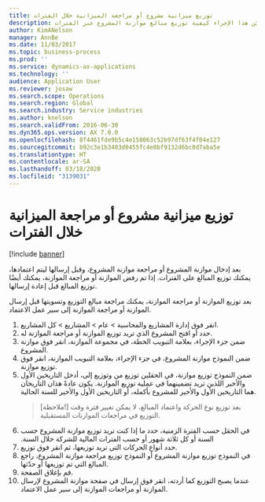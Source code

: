 ```yaml
---
title: توزيع ميزانية مشروع أو مراجعة الميزانية خلال الفترات
description: يُبيّن هذا الإجراء كيفية توزيع مبالغ موازنة المشروع عبر الفترات.
author: KimANelson
manager: AnnBe
ms.date: 11/03/2017
ms.topic: business-process
ms.prod: ''
ms.service: dynamics-ax-applications
ms.technology: ''
audience: Application User
ms.reviewer: josaw
ms.search.scope: Operations
ms.search.region: Global
ms.search.industry: Service industries
ms.author: knelson
ms.search.validFrom: 2016-06-30
ms.dyn365.ops.version: AX 7.0.0
ms.openlocfilehash: 8f4461fde9b5c4e158063c52b97df63f4f04e127
ms.sourcegitcommit: b92c3e1b3403d0455fc4e0bf9132d6bc0d7aba5e
ms.translationtype: HT
ms.contentlocale: ar-SA
ms.lasthandoff: 03/18/2020
ms.locfileid: "3139031"
---
```

# <a name="allocate-a-project-budget-or-budget-revision-across-periods"></a>توزيع ميزانية مشروع أو مراجعة الميزانية خلال الفترات

[!include [banner](../../includes/banner.md)]

 بعد إدخال موازنة المشروع أو مراجعة موازنة المشروع، وقبل إرسالها ليتم اعتمادها، يمكنك توزيع المبالغ على الفترات. إذا تم رفض الموازنة أو مراجعة الموازنة، يمكنك أيضًا توزيع المبالغ قبل إعادة إرسالها. 

بعد توزيع الموازنة أو مراجعة الموازنة، يمكنك مراجعة مبالغ التوزيع وتسويتها قبل إرسال الموازنة أو مراجعة الموازنة إلى سير عمل الاعتماد. 

1. انقر فوق إدارة المشاريع‬ والمحاسبة > عام > المشاريع > كل المشاريع. 
2. حدد أو افتح المشروع الذي تريد توزيع الموازنة أو مراجعة الموازنة له. 
3. ضمن جزء الإجراء، بعلامة التبويب الخطة، في مجموعة الموازنة، انقر فوق موازنة المشروع. 
4. ضمن النموذج موازنة المشروع، في جزء الإجراء، بعلامة التبويب الموازنة، انقر فوق توزيع موازنة. 
5. ضمن النموذج توزيع موازنة، في الحقلين توزيع من وتوزيع إلى، أدخل التاريخين الأول والأخير اللذين تريد تضمينهما في عملية توزيع الموازنة. يكون عادةً هذان التاريخان هما التاريخين الأول والأخير للمشروع بأكمله، أو التاريخين الأول والأخير للسنة الحالية.  
   > [ملاحظة!] بعد توزيع نوع الحركة واعتماد المبالغ، لا يمكن تغيير فترة وقت التوزيع في مراجعات الموازنات المستقبلية. 
6. في الحقل ‏‫حسب الفترة الزمنية، حدد ما إذا كنت تريد توزيع موازنة المشروع حسب السنة أو كل ثلاثة شهور أو حسب الفترات المالية للشركة خلال السنة.
7. حدد أنواع الحركات التي تريد توزيعها، ثم انقر فوق توزيع. 
8. في النموذج توزيع موازنة المشروع أو النموذج توزيع مراجعة موازنة المشروع، راجع المبالغ التي تم توزيعها أو حدّثها. 
9. قم بإغلاق الصفحة.
10. عندما يصبح التوزيع كما أردته، انقر فوق إرسال في صفحة موازنة المشروع لإرسال الموازنة أو مراجعات الموازنة إلى سير عمل الاعتماد.  


